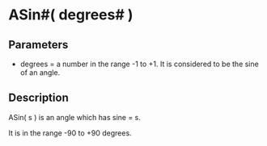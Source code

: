 # ASin#( degrees# )

## Parameters

- degrees = a number in the range -1 to +1. It is considered to be the sine of an angle.

## Description

ASin( s ) is an angle which has sine = s.It is in the range -90 to +90 degrees.
